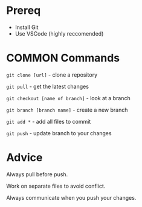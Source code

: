 # Prereq
- Install Git
- Use VSCode (highly reccomended)

# COMMON Commands

`git clone [url]` - clone a repository

`git pull` - get the latest changes

`git checkout [name of branch]` - look at a branch

`git branch [branch name]` - create a new branch

`git add *` - add all files to commit

`git push` - update branch to your changes

# Advice
Always pull before push.

Work on separate files to avoid conflict.

Always communicate when you push your changes.

